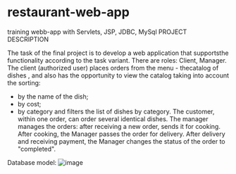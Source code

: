 # restaurant-web-app
training webb-app with Servlets, JSP, JDBC, MySql
PROJECT DESCRIPTION

The task of the final project is to develop a web application
that supportsthe functionality according to the task variant.
There are roles:
Client,
Manager.
 The client (authorized user) places orders from the menu - thecatalog of dishes
, and also has the opportunity to view the catalog taking into account the sorting:
- by the name of the dish;
- by cost;
- by category
and filters the list of dishes by category.
 The customer,
within one order, can order several identical dishes.
The manager manages the orders: after receiving a new order,
sends it for cooking. After cooking, the Manager passes the order for delivery.
After delivery and receiving payment,
the Manager changes the status of the order to "completed".

Database model:
![image](https://user-images.githubusercontent.com/29185554/189911886-dc8bd0ee-065d-49f3-887f-2bb2e75753c8.png)


